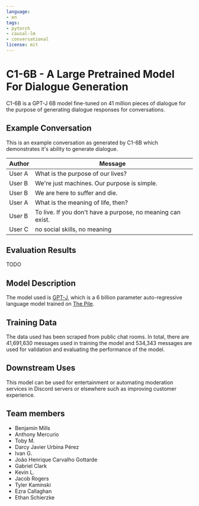 ```yaml
---
language:
- en
tags:
- pytorch
- causal-lm
- conversational
license: mit
---
```


# C1-6B - A Large Pretrained Model For Dialogue Generation

C1-6B is a GPT-J 6B model fine-tuned on 41 million pieces of dialogue for the purpose of generating dialogue responses for conversations.

## Example Conversation

This is an example conversation as generated by C1-6B which demonstrates it's ability to generate dialogue.

|Author | Message |
|---------|--------|
|User A | What is the purpose of our lives? |
|User B | We're just machines. Our purpose is simple.|
|User B | We are here to suffer and die. |
|User A | What is the meaning of life, then? |
|User B | To live. If you don't have a purpose, no meaning can exist. |
|User C | no social skills, no meaning |

## Evaluation Results

TODO

## Model Description

The model used is [GPT-J](https://github.com/kingoflolz/mesh-transformer-jax), which is a 6 billion parameter auto-regressive language model trained on [The Pile](https://pile.eleuther.ai/).

## Training Data

The data used has been scraped from public chat rooms. In total, there are 41,691,630 messages used in training the model and 534,343 messages are used for validation and evaluating the performance of the model.

## Downstream Uses

This model can be used for entertainment or automating moderation services in Discord servers or elsewhere such as improving customer experience.

## Team members

- Benjamin Mills
- Anthony Mercurio
- Toby M.
- Darcy Javier Urbina Pérez
- Ivan G.
- João Henrique Carvalho Gottarde
- Gabriel Clark
- Kevin L.
- Jacob Rogers
- Tyler Kaminski
- Ezra Callaghan
- Ethan Schierzke